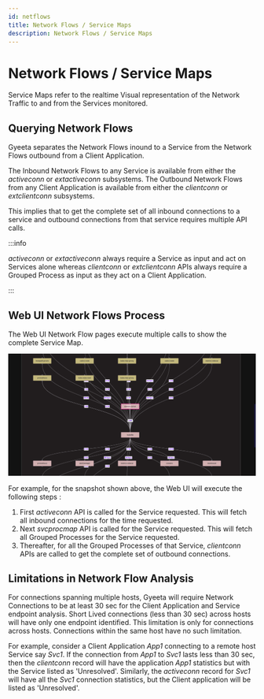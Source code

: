 ```yaml
---
id: netflows
title: Network Flows / Service Maps
description: Network Flows / Service Maps
---
```


# Network Flows / Service Maps

Service Maps refer to the realtime Visual representation of the Network Traffic to and from the Services monitored.

## Querying Network Flows

Gyeeta separates the Network Flows inound to a Service from the Network Flows outbound from a Client Application.

The Inbound Network Flows to any Service is available from either the *activeconn* or *extactiveconn* subsystems.
The Outbound Network Flows from any Client Application is available from either the *clientconn* or *extclientconn* subsystems.

This implies that to get the complete set of all inbound connections to a service and outbound connections from that service
requires multiple API calls.

:::info

*activeconn* or *extactiveconn* always require a Service as input and act on Services alone whereas *clientconn* or
*extclientconn* APIs always require a Grouped Process as input as they act on a Client Application.

:::

## Web UI Network Flows Process

The Web UI Network Flow pages execute multiple calls to show the complete Service Map.

![Network Flows](/img/procflow.png)

For example, for the snapshot shown above, the Web UI will execute the following steps :

1. First *activeconn* API is called for the Service requested. This will fetch all inbound connections for the time requested.
2. Next *svcprocmap* API is called for the Service requested. This will fetch all Grouped Processes for the Service requested.
3. Thereafter, for all the Grouped Processes of that Service, *clientconn* APIs are called to get the complete set of outbound connections.

## Limitations in Network Flow Analysis

For connections spanning multiple hosts, Gyeeta will require Network Connections to be at least 30 sec for the Client Application and Service
endpoint analysis. Short Lived connections (less than 30 sec) across hosts will have only one endpoint identified. This limitation is only for
connections across hosts. Connections within the same host have no such limitation.

For example, consider a Client Application *App1* connecting to a remote host Service say *Svc1*. If the connection from *App1* to *Svc1* lasts
less than 30 sec, then the *clientconn* record will have the application *App1* statistics but with the Service listed as 'Unresolved'.
Similarly, the *activeconn* record for *Svc1* will have all the *Svc1* connection statistics, but the Client application will be listed as 'Unresolved'.


